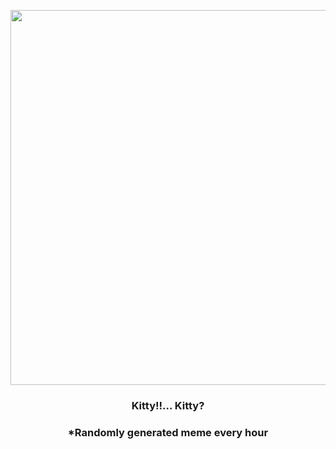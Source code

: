 <p align="center">
        <img src="https://i.redd.it/awfwowgh7nx81.gif" width="600" height="600">
        </p>
        <h3 align="center">Kitty!!... Kitty?</h3>
        <h3 align="center">*Randomly generated meme every hour</h3>
    